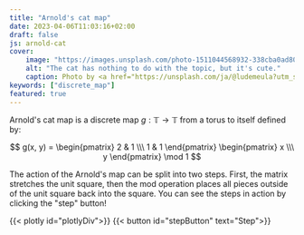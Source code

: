 ```yaml
---
title: "Arnold's cat map"
date: 2023-04-06T11:03:16+02:00
draft: false
js: arnold-cat
cover:
    image: "https://images.unsplash.com/photo-1511044568932-338cba0ad803?ixlib=rb-4.0.3&ixid=MnwxMjA3fDB8MHxwaG90by1wYWdlfHx8fGVufDB8fHx8&auto=format&fit=crop&w=1470&q=80"
    alt: "The cat has nothing to do with the topic, but it's cute."
    caption: Photo by <a href="https://unsplash.com/ja/@ludemeula?utm_source=unsplash&utm_medium=referral&utm_content=creditCopyText">Ludemeula Fernandes</a> on <a href="https://unsplash.com/de/fotos/9UUoGaaHtNE?utm_source=unsplash&utm_medium=referral&utm_content=creditCopyText">Unsplash</a>
keywords: ["discrete_map"]
featured: true
---
```


Arnold's cat map is a discrete map $g: \mathbb{T} \rightarrow \mathbb{T}$ from a torus to itself defined by:

$$ g(x, y) = \begin{pmatrix} 2 & 1 \\\ 1 & 1 \end{pmatrix}
\begin{pmatrix} x \\\ y \end{pmatrix} \mod 1 $$

The action of the Arnold's map can be split into two steps. First, the matrix stretches the unit square, then the mod operation places all pieces outside of the unit square back into the square. You can see the steps in action by clicking the "step" button!

{{< plotly id="plotlyDiv">}}
{{< button id="stepButton" text="Step">}}
